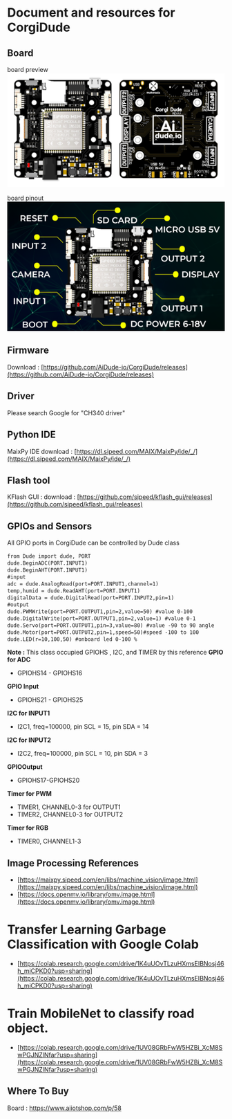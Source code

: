 ﻿# Document and resources for CorgiDude 

## Board 
board preview
<img src="https://github.com/AiDude-io/CorgiDude/blob/master/images/front-back.png?raw=true" width="700">

board pinout
<img src="https://github.com/AiDude-io/CorgiDude/blob/master/images/corgidude-pinout.png?raw=true" width="700">

## Firmware
Download : [https://github.com/AiDude-io/CorgiDude/releases](https://github.com/AiDude-io/CorgiDude/releases)
## Driver
Please search Google for "CH340 driver"
## Python IDE
MaixPy IDE download : [https://dl.sipeed.com/MAIX/MaixPy/ide/_/](https://dl.sipeed.com/MAIX/MaixPy/ide/_/) 
## Flash tool
KFlash GUI : download : [https://github.com/sipeed/kflash_gui/releases](https://github.com/sipeed/kflash_gui/releases)
## GPIOs and Sensors
All GPIO ports in CorgiDude can be controlled by Dude class

    from Dude import dude, PORT
    dude.BeginADC(PORT.INPUT1)
    dude.BeginAHT(PORT.INPUT1)
    #input
    adc = dude.AnalogRead(port=PORT.INPUT1,channel=1)
    temp,humid = dude.ReadAHT(port=PORT.INPUT1)
    digitalData = dude.DigitalRead(port=PORT.INPUT2,pin=1)
    #output
    dude.PWMWrite(port=PORT.OUTPUT1,pin=2,value=50) #value 0-100
    dude.DigitalWrite(port=PORT.OUTPUT1,pin=2,value=1) #value 0-1
    dude.Servo(port=PORT.OUTPUT1,pin=3,value=80) #value -90 to 90 angle
    dude.Motor(port=PORT.OUTPUT2,pin=1,speed=50)#speed -100 to 100
	dude.LED(r=10,100,50) #onboard led 0-100 %
**Note :** This class occupied GPIOHS , I2C, and TIMER by this reference
**GPIO for ADC** 
	

 - GPIOHS14 - GPIOHS16

**GPIO Input**
	

 - GPIOHS21 - GPIOHS25

**I2C for INPUT1**
	

 - I2C1, freq=100000, pin SCL = 15, pin SDA = 14

**I2C for INPUT2**

 - I2C2, freq=100000, pin SCL = 10, pin SDA = 3

**GPIOOutput**
	

 - GPIOHS17-GPIOHS20

**Timer for PWM**
	

 - TIMER1, CHANNEL0-3 for OUTPUT1 	
 - TIMER2, CHANNEL0-3 for OUTPUT2

**Timer for RGB**

 - TIMER0, CHANNEL1-3

## Image Processing References

 - [https://maixpy.sipeed.com/en/libs/machine_vision/image.html](https://maixpy.sipeed.com/en/libs/machine_vision/image.html)
 - [https://docs.openmv.io/library/omv.image.html](https://docs.openmv.io/library/omv.image.html)

# Transfer Learning Garbage Classification with Google Colab
 - [https://colab.research.google.com/drive/1K4uUOvTLzuHXmsEIBNosj46h_miCPKD0?usp=sharing](https://colab.research.google.com/drive/1K4uUOvTLzuHXmsEIBNosj46h_miCPKD0?usp=sharing)

# Train MobileNet to classify road object.
 - [https://colab.research.google.com/drive/1UV08GRbFwW5HZBi_XcM8SwPGJNZlNfar?usp=sharing](https://colab.research.google.com/drive/1UV08GRbFwW5HZBi_XcM8SwPGJNZlNfar?usp=sharing)

## Where To Buy
Board : https://www.aiiotshop.com/p/58
